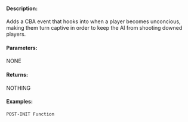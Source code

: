 #### Description:
Adds a CBA event that hooks into when a player becomes unconcious, making them turn captive in order to keep the AI from shooting downed players.

#### Parameters:
NONE

#### Returns:
NOTHING

#### Examples:
```sqf
POST-INIT Function
```

